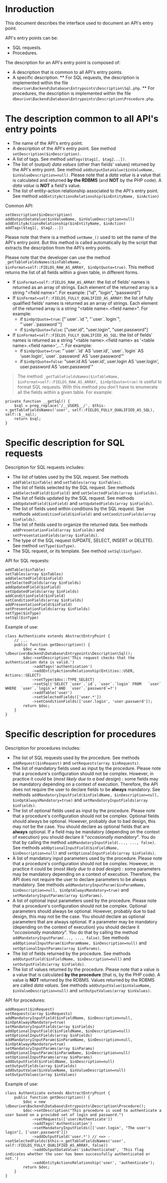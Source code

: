 # Inroduction

This document describes the interface used to document an API's entry point.

API's entry points can be:

* SQL requests.
* Procedures.

The description for an API's entry point is composed of:

* A description that is common to all API's entry points.
* A specific description.
** For SQL requests, the description is implemented within the file `dbeurive\Backend\Database\Entrypoints\Description\Sql.php`.
** For procedures, the description is implemented within the file `dbeurive\Backend\Database\Entrypoints\Description\Procedure.php`.

# The description common to all API's entry points

*  The name of the API's entry point.
*  A description of the API's entry point. See method `setDescription($inDescription)`.
*  A list of tags. See method `addTags($tag1[, $tag2...])`.
*  The list of (output) *data values* (other than fields' values) returned by the API's entry point. See method `addOutputDataValue($inValueName, $inValueDescription=null)`.
   Please note that a *data value* is a value that is calculated and returned **by the RDBMS** (and **NOT** by the PHP code).
   A *data value* is **NOT** a field's value.
*  The list of entity-action relationship associated to the API's entry point. See method `addEntityActionsRelationship($inEntityName, $inAction)`

Common API:

    setDescription($inDescription)
    addOutputDataValue($inValueName, $inValueDescription=null)
    addEntityActionsRelationship($inEntityName, $inAction)
    addTags($tag1[, $tag2...])

Please note that there is a method `setName_()` used to set the name of the API's entry point.
But this method is called automatically by the script that extracts the description from the API's entry points.

Please note that the developer can use the method `_getTableFieldsNames($inTableName, $inFormat=self::FIELDS_RAW_AS_ARRAY, $inOptQuote=true)`.
This method returns the list of all fields within a given table, in different forms.

* If `$inFormat=self::FIELDS_RAW_AS_ARRAY`: the list of fields' names is returned as an array of strings.
  Each element of the returned array is a string "\<field name\>". For example: ["id", "login", "password"]
* If `$inFormat=self::FIELDS_FULLY_QUALIFIED_AS_ARRAY`: the list of fully qualified fields' names is returned as an array of strings.
  Each element of the returned array is a string "\<table name\>.\<field name\>".
  For example:
  * if `$inOptQuote=true`: ["\`user\`.\`id\`", "\`user\`.\`login\`", "\`user\`.\`password\`"]
  * if `$inOptQuote=false`: ["user.id", "user.login", "user.password"]
* If `$inFormat=self::FIELDS_FULLY_QUALIFIED_AS_SQL`: the list of fields' names is returned as a string "\<table name\>.\<field name\> as '\<table name\>.\<field name\>',...".
  For example:
  * if `$inOptQuote=true`: "\`user\`.\`id\` AS 'user.id', \`user\`.\`login\` AS 'user.login', \`user\`.\`password\` AS 'user.password'"
  * if `$inOptQuote=false`: "user.id AS 'user.id', user.login AS 'user.login', user.password AS 'user.password'"

> The method `_getTableFieldsNames($inTableName, $inFormat=self::FIELDS_RAW_AS_ARRAY, $inOptQuote=true)` is useful to format SQL requests.
  With this method you don't have to enumerate all the fields within a given table. For example:

    private function __getSql() {
        $sql = preg_replace('/__USERS__/', $this->_getTableFieldsNames('user', self::FIELDS_FULLY_QUALIFIED_AS_SQL), self::$__sql);
        return $sql;
    }

# Specific description for SQL requests

Description for SQL requests includes:

* The list of tables used by the SQL request. See methods `addTable($inTable)` and `setTables(array $inTables)`.
* The list of fields selected by the SQL request. See methods `addSelectedField($inField)` and `setSelectedFields(array $inFields)`.
* The list of fields updated by the SQL request. See methods `addUpdatedField($inField)` and `setUpdatedFields(array $inFields)`.
* The list of fields used within conditions by the SQL request. See methods `addConditionField($inField)` and `setConditionFields(array $inFields)`.
* The list of fields used to organize the returned data. See methods `addPresentationField(array $inFields)` and `setPresentationFields(array $inFields)`.
* The type of the SQL request (UPDATE, SELECT, INSERT or DELETE). See method `setType($inType)`.
* The SQL request, or its template. See method `setSql($inType)`.

API for SQL requests:

    addTable($inTable)
    setTables(array $inTables)
    addSelectedField($inField)
    setSelectedFields(array $inFields)
    addUpdatedField($inField)
    setUpdatedFields(array $inFields)
    addConditionField($inField)
    setConditionFields(array $inFields)
    addPresentationField($inField)
    setPresentationFields(array $inFields)
    setType($inType)
    setSql($inType)

Example of use:

    class Authenticate extends AbstractEntryPoint {
        // ...
        public function getDescription() {
            $doc = new \dbeurive\Backend\Database\Entrypoints\Description\Sql();
            $doc->setDescription('This request checks that the authentication data is valid.')
                ->addTags('authentication')
                ->addEntityActionsRelationship(Entities::USER, Actions::SELECT)
                ->setType($doc::TYPE_SELECT)
                ->setSql('SELECT `user`.`id`, `user`.`login` FROM   `user` WHERE  `user`.`login`=? AND  `user`.`password`=?')
                ->addTable('user')
                ->setSelectedFields(['user.*'])
                ->setConditionFields(['user.login', 'user.password']);
            return $doc;
        }
    }

# Specific description for procedures

Description for procedures includes:

* The list of SQL requests used by the procedure. See methods `addRequest($inRequest)` and `setRequests(array $inRequests)`.
* The list of mandatory fields used as input by the procedure. Please note that a procedure's configuration should not be complex.
  However, in practice it could be (*most likely due to a bad design*) : some fields may be mandatory depending on a context of execution.
  Therefore, the API does not require the user to declare fields to be **always** mandatory.
  See methods `addMandatoryInputField($inFieldName, $inDescription=null, $inOptAlwaysMandatory=true)` and `setMandatoryInputFields(array $inFields)`.
* The list of optional fields used as input by the procedure. Please note that a procedure's configuration should not be complex.
  Optional fields should always be optional. However, probably due to bad design, this may not be the case.
  You should declare as optional fields that are **always** optional.
  If a field may be mandatory (depending on the context of execution) you should declare it "*occasionally mandatory*".
  You do that by calling the method `addMandatoryInputField(..., ..., false)`.
  See methods `addOptionalInputField($inFieldName, $inDescription=null)` and `setOptionalInputFields(array $inFields)`.
* A list of mandatory input parameters used by the procedure. Please note that a procedure's configuration should not be complex.
  However, in practice it could be (*most likely due to a bad design*) : some parameters may be mandatory depending on a context of execution.
  Therefore, the API does not require the user to declare parameters to be always mandatory.
  See methods `addMandatoryInputParam($inParamName, $inDescription=null, $inOptAlwaysMandatory=true)` and `setMandatoryInputParams(array $inParams)`.
* A list of optional input parameters used by the procedure. Please note that a procedure's configuration should not be complex.
  Optional parameters should always be optional. However, probably due to bad design, this may not be the case.
  You should declare as optional parameters that are always optional.
  If a parameter may be mandatory (depending on the context of execution) you should declare it "*occasionally mandatory*".
  You do that by calling the method `addMandatoryInputParam(..., ..., false)`.
  See methods `addOptionalInputParam($inParamName, $inDescription=null)` and `setOptionalInputParams(array $inParams)`.
* The list of fields returned by the procedure.
  See methods `addOutputField($inFieldName, $inDescription=null)` and `setOutputFields(array $inFields)`.
* The list of values returned by the procedure. Please note that a value is a value that is calculated **by the procedure** (that is, by the PHP code).
  A value is **NOT** returned by the RDBMS. Values returned by the RDBMS are called *data values*.
  See methods `addOutputValue($inValueName, $inValueDescription=null)` and `setOutputValues(array $inValues)`.

API for procedures:

    addRequest($inRequest)
    setRequests(array $inRequests)
    addMandatoryInputField($inFieldName, $inDescription=null, $inOptAlwaysMandatory=true)
    setMandatoryInputFields(array $inFields)
    addOptionalInputField($inFieldName, $inDescription=null)
    setOptionalInputFields(array $inFields)
    addMandatoryInputParam($inParamName, $inDescription=null, $inOptAlwaysMandatory=true)
    setMandatoryInputParams(array $inParams)
    addOptionalInputParam($inParamName, $inDescription=null)
    setOptionalInputParams(array $inParams)
    addOutputField($inFieldName, $inDescription=null)
    setOutputFields(array $inFields)
    addOutputValue($inValueName, $inValueDescription=null)
    setOutputValues(array $inValues)
    
Example of use:

    class Authenticate extends AbstractEntryPoint {
        public function getDescription() {
            $doc = new \dbeurive\Backend\Database\Entrypoints\Description\Procedure();
            $doc->setDescription("This procedure is used to authenticate a user based on a provided set of login and password.")
                ->setRequests(['user/Authenticate'])
                ->addTags('Authentication')
                ->setMandatoryInputFields([['user.login', "The user's login"], ['user.password']])
                ->addOutputField('user.*') // <=> ->setSelectedFields($this->_getTableFieldsNames('user', self::FIELDS_FULLY_QUALIFIED_AS_ARRAY, false))
                ->addOutputDataValue('isAuthenticated', 'This flag indicates whether the user has been successfully authenticated or not.')
                ->addEntityActionsRelationship('user', 'authenticate');
            return $doc;
        }
    }
    
    
    
    